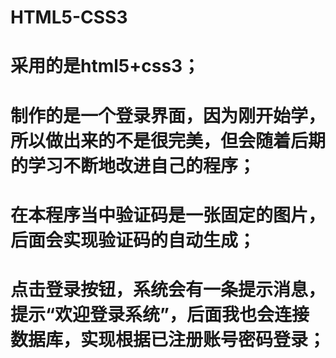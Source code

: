 # HTML5-CSS3
# 采用的是html5+css3；
# 制作的是一个登录界面，因为刚开始学，所以做出来的不是很完美，但会随着后期的学习不断地改进自己的程序；
# 在本程序当中验证码是一张固定的图片，后面会实现验证码的自动生成；
# 点击登录按钮，系统会有一条提示消息，提示“欢迎登录系统”，后面我也会连接数据库，实现根据已注册账号密码登录；
